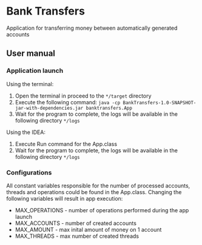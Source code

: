 # Bank Transfers

Application for transferring money between automatically generated accounts

## User manual
### Application launch
Using the terminal:
1. Open the terminal in proceed to the ```*/target``` directory
2. Execute the following command: ```java -cp BankTransfers-1.0-SNAPSHOT-jar-with-dependencies.jar banktransfers.App```
3. Wait for the program to complete, the logs will be available in the following directory ```*/logs```

Using the IDEA:
1. Execute Run command for the App.class
2. Wait for the program to complete, the logs will be available in the following directory ```*/logs```

### Configurations

All constant variables responsible for the number of processed accounts, threads and operations could be found in the App.class. Changing the following variables will result in app execution:
* MAX_OPERATIONS - number of operations performed during the app launch
* MAX_ACCOUNTS - number of created accounts
* MAX_AMOUNT - max inital amount of money on 1 account
* MAX_THREADS - max number of created threads
